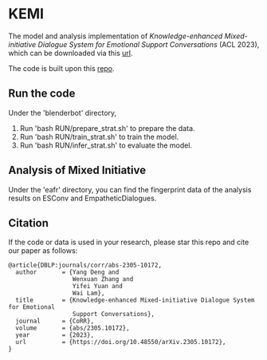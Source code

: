 # KEMI

The model and analysis implementation of _Knowledge-enhanced Mixed-initiative Dialogue System for Emotional Support Conversations_ (ACL 2023), which can be downloaded via this [url](https://drive.google.com/drive/folders/1gFlgKxda5O-RSbb3lhaj6oXiopgAsJKg?usp=sharing). 

The code is built upon this [repo](https://github.com/thu-coai/Emotional-Support-Conversation/tree/main/codes_zcj). 

## Run the code
Under the 'blenderbot' directory,
1. Run 'bash RUN/prepare_strat.sh' to prepare the data.
2. Run 'bash RUN/train_strat.sh' to train the model.
3. Run 'bash RUN/infer_strat.sh' to evaluate the model.

## Analysis of Mixed Initiative
Under the 'eafr' directory, you can find the fingerprint data of the analysis results on ESConv and EmpatheticDialogues. 


## Citation
If the code or data is used in your research, please star this repo and cite our paper as follows:
```
@article{DBLP:journals/corr/abs-2305-10172,
  author       = {Yang Deng and
                  Wenxuan Zhang and
                  Yifei Yuan and
                  Wai Lam},
  title        = {Knowledge-enhanced Mixed-initiative Dialogue System for Emotional
                  Support Conversations},
  journal      = {CoRR},
  volume       = {abs/2305.10172},
  year         = {2023},
  url          = {https://doi.org/10.48550/arXiv.2305.10172},
}
```
